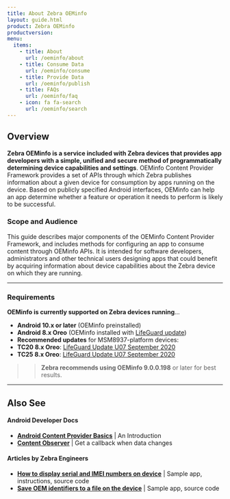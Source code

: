 ```yaml
---
title: About Zebra OEMinfo
layout: guide.html
product: Zebra OEMinfo
productversion:
menu:
  items:
    - title: About
      url: /oeminfo/about
    - title: Consume Data
      url: /oeminfo/consume
    - title: Provide Data
      url: /oeminfo/publish
    - title: FAQs
      url: /oeminfo/faq
    - icon: fa fa-search
      url: /oeminfo/search
---
```


## Overview

**Zebra OEMinfo is a service included with Zebra devices that provides app developers with a simple, unified and secure method of programmatically determining device capabilities and settings**. OEMinfo Content Provider Framework provides a set of APIs through which Zebra publishes information about a given device for consumption by apps running on the device. Based on publicly specified Android interfaces, OEMinfo can help an app determine whether a feature or operation it needs to perform is likely to be successful. 


<!-- ADD IF/WHEN DATA PUBLISHING IS PERMITTED BY CUSTOMERS
OEMinfo also can be used by apps as a "standard" mechanism for publishing data the app itself is collecting or creating. This can include inventory data, device location and other collected or changing information. 
 -->


### Scope and Audience

This guide describes major components of the OEMinfo Content Provider Framework, and includes methods for configuring an app to consume content through OEMinfo APIs. It is intended for software developers, administrators and other technical users designing apps that could benefit by acquiring information about device capabilities about the Zebra device on which they are running.

-----

### Requirements

**OEMinfo is currently supported on Zebra devices running**...

* **Android 10.x or later** (OEMinfo preinstalled)
* **Android 8.x Oreo** (OEMinfo installed with [LifeGuard update](https://www.zebra.com/us/en/support-downloads/lifeguard-security.html))
* **Recommended updates** for MSM8937-platform devices:
 * **TC20 8.x Oreo**: [LifeGuard Update U07 September 2020](https://www.zebra.com/us/en/support-downloads/software/operating-system/tc20-operating-system.html)
 * **TC25 8.x Oreo**: [LifeGuard Update U07 September 2020](https://www.zebra.com/us/en/support-downloads/software/operating-system/tc25-operating-system.html)

>>**Zebra recommends using OEMinfo 9.0.0.198** or later for best results. 

-----

## Also See

#### Android Developer Docs 
* **[Android Content Provider Basics](https://developer.android.com/guide/topics/providers/content-providers)** | An Introduction
* **[Content Observer](https://developer.android.com/reference/android/database/ContentObserver.html)** | Get a callback when data changes

#### Articles by Zebra Engineers
* **[How to display serial and IMEI numbers on device](https://developer.zebra.com/blog/access-serial-number-and-imei-mobile-computers-running-android-10)** | Sample app, instructions, source code
* **[Save OEM identifiers to a file on the device](https://github.com/ZebraDevs/OEMIdentifiers-Java-Sample)** | Sample app, source code
